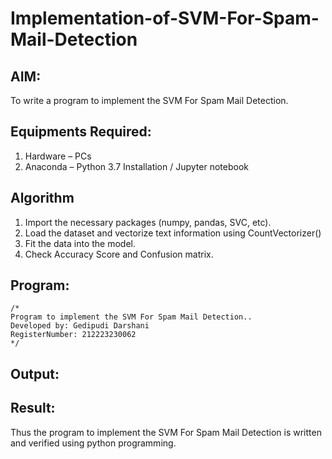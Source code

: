 # Implementation-of-SVM-For-Spam-Mail-Detection

## AIM:
To write a program to implement the SVM For Spam Mail Detection.

## Equipments Required:
1. Hardware – PCs
2. Anaconda – Python 3.7 Installation / Jupyter notebook

## Algorithm
1. Import the necessary packages (numpy, pandas, SVC, etc).
2. Load the dataset and vectorize text information using CountVectorizer()
3. Fit the data into the model.
4. Check Accuracy Score and Confusion matrix.

## Program:
```
/*
Program to implement the SVM For Spam Mail Detection..
Developed by: Gedipudi Darshani
RegisterNumber: 212223230062
*/
```

## Output:



## Result:
Thus the program to implement the SVM For Spam Mail Detection is written and verified using python programming.
